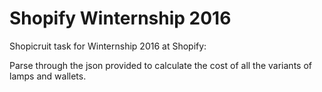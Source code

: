 # Shopify Winternship 2016
Shopicruit task for Winternship 2016 at Shopify:

Parse through the json provided to calculate the cost of all the variants of lamps and wallets.

